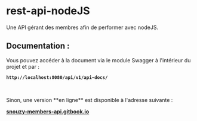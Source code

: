 # rest-api-nodeJS
Une API gérant des membres afin de performer avec nodeJS.


## Documentation :
Vous pouvez accéder à la document via le module Swagger à l'intérieur du projet et par :

**`http://localhost:8080/api/v1/api-docs/`**



<p>&nbsp;</p>
Sinon, une version **en ligne** est disponible à l'adresse suivante :


[**snouzy-members-api.gitbook.io**](https://snouzy-members-api.gitbook.io/snouzy-rest-members-api/)


